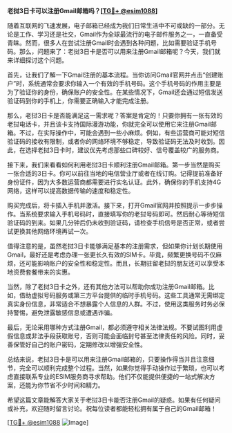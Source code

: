 **老挝3日卡可以注册Gmail邮箱吗？[[TG💪+ @esim1088](https://t.me/s/esim1088)]**

随着互联网的飞速发展，电子邮箱已经成为我们日常生活中不可或缺的一部分。无论是工作、学习还是社交，Gmail作为全球最流行的电子邮件服务之一，一直备受青睐。然而，很多人在尝试注册Gmail时会遇到各种问题，比如需要验证手机号码。那么，问题来了：老挝3日卡是否可以用来注册Gmail邮箱呢？今天，我们就来详细探讨这个问题。

首先，让我们了解一下Gmail注册的基本流程。当你访问Gmail官网并点击“创建账户”时，系统通常会要求你输入一个有效的手机号码。这个手机号码的作用主要是为了验证你的身份，确保账户的安全性。在某些情况下，Gmail还会通过短信发送验证码到你的手机上，你需要正确输入才能完成注册。

那么，老挝3日卡是否能满足这一需求呢？答案是肯定的！只要你拥有一张有效的老挝电话卡，并且该卡支持国际漫游功能，你就完全可以使用它来注册Gmail邮箱。不过，在实际操作中，可能会遇到一些小麻烦。例如，有些运营商可能对短信验证码的接收有限制，或者你的网络环境不够稳定，导致验证码无法及时收到。因此，在选择老挝3日卡时，建议优先考虑那些口碑较好、信号覆盖较广的服务商。

接下来，我们来看看如何利用老挝3日卡顺利注册Gmail邮箱。第一步当然是购买一张合适的3日卡。你可以前往当地的电信营业厅或者在线订购。记得提前准备好身份证件，因为大多数运营商都需要进行实名认证。此外，确保你的手机支持4G网络，这样可以提高数据传输的速度和稳定性。

购买完成后，将卡插入手机并激活。接下来，打开Gmail官网并按照提示一步步操作。当系统要求输入手机号码时，直接填写你的老挝号码即可。然后耐心等待短信验证码的到来。如果几分钟后仍未收到验证码，请检查手机信号是否正常，或者尝试更换其他网络环境再试一次。

值得注意的是，虽然老挝3日卡能够满足基本的注册需求，但如果你计划长期使用Gmail，最好还是考虑办理一张更长久有效的SIM卡。毕竟，频繁更换号码不仅麻烦，还可能影响账户的安全性和稳定性。而且，长期驻留老挝的朋友还可以享受本地资费套餐带来的实惠。

当然，除了老挝3日卡之外，还有其他方法可以帮助你成功注册Gmail邮箱。比如，借助虚拟号码服务或第三方平台提供的临时手机号码。这些工具通常无需绑定真实身份信息，非常适合不想暴露个人信息的人群。不过，使用这类服务时务必保持警惕，避免泄露敏感信息或遭遇诈骗。

最后，无论采用哪种方式注册Gmail，都必须遵守相关法律法规。不要试图利用虚假信息或非法手段获取账号，否则可能会面临封号甚至法律责任的风险。同时，妥善保管好自己的账户密码，定期修改以增强安全性。

总结来说，老挝3日卡是可以用来注册Gmail邮箱的，只要操作得当并且注意细节，完全可以顺利完成整个过程。当然，如果你觉得手动操作过于繁琐，也可以考虑直接联系专业的ESIM服务商寻求帮助。他们不仅能提供便捷的一站式解决方案，还能为你节省不少时间和精力。

希望这篇文章能解答大家关于老挝3日卡能否注册Gmail的疑惑。如果有任何疑问或补充，欢迎随时留言讨论。祝每位读者都能轻松拥有属于自己的Gmail邮箱！

[[TG💪+ @esim1088](https://t.me/s/esim1088) ![Image](https://i.postimg.cc/4NQfJmqS/Snipaste-2025-05-13-00-14-12.png)]
